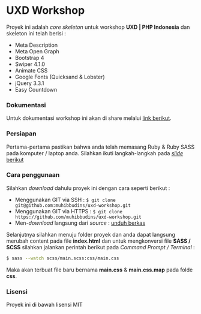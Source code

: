 # UXD Workshop

Proyek ini adalah *core skeleton* untuk workshop **UXD | PHP Indonesia** dan skeleton ini telah berisi :

- Meta Description
- Meta Open Graph
- Bootstrap 4
- Swiper 4.1.0
- Animate CSS
- Google Fonts (Quicksand & Lobster)
- jQuery 3.3.1
- Easy Countdown

### Dokumentasi

Untuk dokumentasi workshop ini akan di share melalui [link berikut](/).

### Persiapan

Pertama-pertama pastikan bahwa anda telah memasang Ruby & Ruby SASS pada komputer / laptop anda. Silahkan ikuti langkah-langkah pada [*slide* berikut](/)

### Cara penggunaan

Silahkan *download* dahulu proyek ini dengan cara seperti berikut :

- Menggunakan GIT via SSH :
  `$ git clone git@github.com:muhibbudins/uxd-workshop.git`
- Menggunakan GIT via HTTPS :
  `$ git clone https://github.com/muhibbudins/uxd-workshop.git`
- Men-*download* langsung dari *source* :
  [unduh berkas](https://github.com/muhibbudins/uxd-workshop/archive/master.zip)

Selanjutnya silahkan menuju folder proyek dan anda dapat langsung merubah content pada file **index.html** dan untuk mengkonversi file **SASS / SCSS** silahkan jalankan perintah berikut pada *Command Prompt / Terminal* :

``` bash
$ sass --watch scss/main.scss:css/main.css
```

Maka akan terbuat file baru bernama **main.css** & **main.css.map** pada folde **css**.

### Lisensi

Proyek ini di bawah lisensi MIT